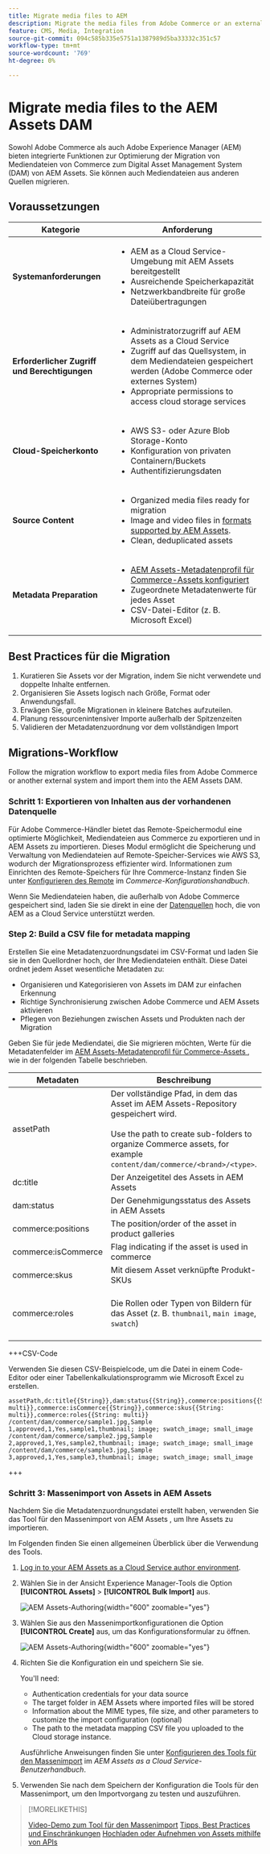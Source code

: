 ```yaml
---
title: Migrate media files to AEM
description: Migrate the media files from Adobe Commerce or an external source into the AEM Assets DAM.
feature: CMS, Media, Integration
source-git-commit: 094c585b335e5751a1387989d5ba33332c351c57
workflow-type: tm+mt
source-wordcount: '769'
ht-degree: 0%

---
```


# Migrate media files to the AEM Assets DAM

Sowohl Adobe Commerce als auch Adobe Experience Manager (AEM) bieten integrierte Funktionen zur Optimierung der Migration von Mediendateien von Commerce zum Digital Asset Management System (DAM) von AEM Assets. Sie können auch Mediendateien aus anderen Quellen migrieren.

## Voraussetzungen

| Kategorie | Anforderung |
|----------|-------------|
| **Systemanforderungen** | <ul><li>AEM as a Cloud Service-Umgebung mit AEM Assets bereitgestellt</li><li>Ausreichende Speicherkapazität</li><li>Netzwerkbandbreite für große Dateiübertragungen</li></ul> |
| **Erforderlicher Zugriff und Berechtigungen** | <ul><li>Administratorzugriff auf AEM Assets as a Cloud Service</li><li>Zugriff auf das Quellsystem, in dem Mediendateien gespeichert werden (Adobe Commerce oder externes System)</li><li>Appropriate permissions to access cloud storage services</li></ul> |
| **Cloud-Speicherkonto** | <ul><li>AWS S3- oder Azure Blob Storage-Konto</li><li>Konfiguration von privaten Containern/Buckets</li><li>Authentifizierungsdaten</li></ul> |
| **Source Content** | <ul><li>Organized media files ready for migration</li><li>Image and video files in <a href="https://experienceleague.adobe.com/de/docs/experience-manager-cloud-service/content/assets/file-format-support#image-formats">formats supported by AEM Assets</a>.</li><li>Clean, deduplicated assets</li></li> |
| **Metadata Preparation** | <ul><li><a href="https://experienceleague.adobe.com/de/docs/commerce-admin/content-design/aem-asset-management/getting-started/aem-assets-configure-aem">AEM Assets-Metadatenprofil für Commerce-Assets konfiguriert</a></li><li>Zugeordnete Metadatenwerte für jedes Asset</li><li>CSV-Datei-Editor (z. B. Microsoft Excel)</li></ul> |

## Best Practices für die Migration

1. Kuratieren Sie Assets vor der Migration, indem Sie nicht verwendete und doppelte Inhalte entfernen.
1. Organisieren Sie Assets logisch nach Größe, Format oder Anwendungsfall.
1. Erwägen Sie, große Migrationen in kleinere Batches aufzuteilen.
1. Planung ressourcenintensiver Importe außerhalb der Spitzenzeiten
1. Validieren der Metadatenzuordnung vor dem vollständigen Import

## Migrations-Workflow

Follow the migration workflow to export media files from Adobe Commerce or another external system and import them into the AEM Assets DAM.

### Schritt 1: Exportieren von Inhalten aus der vorhandenen Datenquelle

Für Adobe Commerce-Händler bietet das Remote-Speichermodul eine optimierte Möglichkeit, Mediendateien aus Commerce zu exportieren und in AEM Assets zu importieren. Dieses Modul ermöglicht die Speicherung und Verwaltung von Mediendateien auf Remote-Speicher-Services wie AWS S3, wodurch der Migrationsprozess effizienter wird. Informationen zum Einrichten des Remote-Speichers für Ihre Commerce-Instanz finden Sie unter [Konfigurieren des Remote](https://experienceleague.adobe.com/de/docs/commerce-operations/configuration-guide/storage/remote-storage/remote-storage-aws-s3) im *Commerce-Konfigurationshandbuch*.

Wenn Sie Mediendateien haben, die außerhalb von Adobe Commerce gespeichert sind, laden Sie sie direkt in eine der [Datenquellen](https://experienceleague.adobe.com/de/docs/experience-manager-cloud-service/content/assets/assets-view/bulk-import-assets-view#prerequisites) hoch, die von AEM as a Cloud Service unterstützt werden.

### Step 2: Build a CSV file for metadata mapping

Erstellen Sie eine Metadatenzuordnungsdatei im CSV-Format und laden Sie sie in den Quellordner hoch, der Ihre Mediendateien enthält. Diese Datei ordnet jedem Asset wesentliche Metadaten zu:

- Organisieren und Kategorisieren von Assets im DAM zur einfachen Erkennung
- Richtige Synchronisierung zwischen Adobe Commerce und AEM Assets aktivieren
- Pflegen von Beziehungen zwischen Assets und Produkten nach der Migration

Geben Sie für jede Mediendatei, die Sie migrieren möchten, Werte für die Metadatenfelder im [AEM Assets-Metadatenprofil für Commerce-Assets ](aem-assets-configure-aem.md), wie in der folgenden Tabelle beschrieben.

| Metadaten | Beschreibung | Wert |
|-------|-------------|--------|
| assetPath | Der vollständige Pfad, in dem das Asset im AEM Assets-Repository gespeichert wird.<br><br>Use the path to create sub-folders to organize Commerce assets, for example `content/dam/commerce/<brand>/<type>`. | `/content/dam/commerce/<sub-folder>/..<filename>` |
| dc:title | Der Anzeigetitel des Assets in AEM Assets | Zeichenfolgenwert (z. B. `Sample 1`) |
| dam:status | Der Genehmigungsstatus des Assets in AEM Assets | `approved` |
| commerce:positions | The position/order of the asset in product galleries | Numeric value (e.g., &quot;1&quot;) |
| commerce:isCommerce | Flag indicating if the asset is used in commerce | `Yes` |
| commerce:skus | Mit diesem Asset verknüpfte Produkt-SKUs | Zeichenfolgenwert (z. B. `sample1`) |
| commerce:roles | Die Rollen oder Typen von Bildern für das Asset (z. B. `thumbnail`, `main image`, `swatch`) | Mehrere Werte, durch Semikolons getrennt (z. B. „Miniaturansicht; Bild; Farbfeld_Bild; SMALL_IMAGE„) |

+++CSV-Code

Verwenden Sie diesen CSV-Beispielcode, um die Datei in einem Code-Editor oder einer Tabellenkalkulationsprogramm wie Microsoft Excel zu erstellen.

```csv
assetPath,dc:title{{String}},dam:status{{String}},commerce:positions{{String: multi}},commerce:isCommerce{{String}},commerce:skus{{String: multi}},commerce:roles{{String: multi}}
/content/dam/commerce/sample1.jpg,Sample 1,approved,1,Yes,sample1,thumbnail; image; swatch_image; small_image
/content/dam/commerce/sample2.jpg,Sample 2,approved,1,Yes,sample2,thumbnail; image; swatch_image; small_image
/content/dam/commerce/sample3.jpg,Sample 3,approved,1,Yes,sample3,thumbnail; image; swatch_image; small_image
```

+++

### Schritt 3: Massenimport von Assets in AEM Assets

Nachdem Sie die Metadatenzuordnungsdatei erstellt haben, verwenden Sie das Tool für den Massenimport von AEM Assets , um Ihre Assets zu importieren.

Im Folgenden finden Sie einen allgemeinen Überblick über die Verwendung des Tools.

1. [Log in to your AEM Assets as a Cloud Service author environment](https://experienceleague.adobe.com/de/docs/experience-manager-cloud-service/content/onboarding/journey/aem-users#login-aem).

1. Wählen Sie in der Ansicht Experience Manager-Tools die Option **[!UICONTROL Assets]** > **[!UICONTROL Bulk Import]** aus.

   ![AEM Assets-Authoring](./assets/aem-assets-bulk-import-selection.png){width="600" zoomable="yes"}

1. Wählen Sie aus den Massenimportkonfigurationen die Option **[!UICONTROL Create]** aus, um das Konfigurationsformular zu öffnen.

   ![AEM Assets-Authoring](./assets/aem-assets-bulk-import-configuration.png){width="600" zoomable="yes"}

1. Richten Sie die Konfiguration ein und speichern Sie sie.

   You&#39;ll need:

   - Authentication credentials for your data source
   - The target folder in AEM Assets where imported files will be stored
   - Information about the MIME types, file size, and other parameters to customize the import configuration (optional)
   - The path to the metadata mapping CSV file you uploaded to the Cloud storage instance.

   Ausführliche Anweisungen finden Sie unter [Konfigurieren des Tools für den Massenimport](https://experienceleague.adobe.com/de/docs/experience-manager-cloud-service/content/assets/manage/add-assets#configure-bulk-ingestor-tool) im *AEM Assets as a Cloud Service-Benutzerhandbuch*.

1. Verwenden Sie nach dem Speichern der Konfiguration die Tools für den Massenimport, um den Importvorgang zu testen und auszuführen.

>[!MORELIKETHIS]
>
>[Video-Demo zum Tool für den Massenimport](https://experienceleague.adobe.com/de/docs/experience-manager-cloud-service/content/assets/manage/add-assets#asset-bulk-ingestor)
>[Tipps, Best Practices und Einschränkungen](https://experienceleague.adobe.com/de/docs/experience-manager-cloud-service/content/assets/manage/add-assets#tips-limitations)
>[Hochladen oder Aufnehmen von Assets mithilfe von APIs](https://experienceleague.adobe.com/de/docs/experience-manager-cloud-service/content/assets/admin/developer-reference-material-apis#asset-upload)

